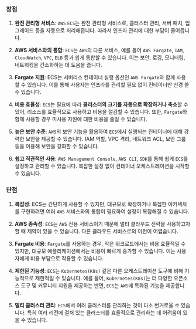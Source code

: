 ### 장점

1. **완전 관리형 서비스**: `AWS` `ECS`는 완전 관리형 서비스로, 클러스터 관리, 서버 패치, 업그레이드 등을 자동으로 처리해줍니다. 따라서 인프라 관리에 대한 부담이 줄어듭니다.

2. **AWS 서비스와의 통합**: `ECS`는 `AWS`의 다른 서비스, 예를 들어 `AWS Fargate`, `IAM`, `CloudWatch`, `VPC`, `ELB` 등과 쉽게 통합할 수 있습니다. 이는 보안, 로깅, 모니터링, 네트워킹을 간소화하는 데 도움을 줍니다.

3. **Fargate 지원**: ECS는 서버리스 컨테이너 실행 옵션인 `AWS Fargate`와 함께 사용할 수 있습니다. 이를 통해 사용자는 인프라를 관리할 필요 없이 컨테이너만 신경 쓸 수 있습니다.

4. **비용 효율성**: `ECS`는 필요에 따라 **클러스터의 크기를 자동으로 확장하거나 축소**할 수 있어, 리소스를 효율적으로 사용하고 비용을 절감할 수 있습니다. 또한, `Fargate`와 함께 사용할 경우 미사용 자원에 대한 비용을 줄일 수 있습니다.

5. **높은 보안 수준**: `AWS`의 보안 기능을 활용하여 `ECS`에서 실행되는 컨테이너에 대해 강력한 보안을 제공할 수 있습니다. IAM 역할, VPC 격리, 네트워크 ACL, 보안 그룹 등을 이용해 보안을 강화할 수 있습니다.

6. **쉽고 직관적인 사용**: `AWS Management Console`, `AWS CLI`, `SDK`를 통해 쉽게 `ECS`를 설정하고 관리할 수 있습니다. 복잡한 설정 없이 컨테이너 오케스트레이션을 시작할 수 있습니다.

### 단점

1. **복잡성**: ECS는 간단하게 사용할 수 있지만, 대규모로 확장하거나 복잡한 아키텍처를 구현하려면 여러 `AWS` 서비스와의 통합이 필요하여 설정이 복잡해질 수 있습니다.

2. **AWS 종속성**: `ECS`는 `AWS` 전용 서비스이기 때문에 멀티 클라우드 전략을 사용하고자 할 때 제약이 있을 수 있습니다. 다른 클라우드 서비스로의 이전이 어렵습니다.

3. **Fargate 비용**: `Fargate`를 사용하는 경우, 작은 워크로드에서는 비용 효율적일 수 있지만, 대규모 애플리케이션에서는 비용이 빠르게 증가할 수 있습니다. 이는 사용자에게 비용 부담으로 작용할 수 있습니다.

4. **제한된 기능성**: `ECS`는 `Kubernetes(K8s)` 같은 다른 오케스트레이션 도구에 비해 기능적으로 제한적일 수 있습니다. 예를 들어, `Kubernetes(K8s)`는 더 다양한 오픈소스 도구 및 커뮤니티 지원을 제공하는 반면, `ECS`는 `AWS`에 특화된 기능을 제공합니다.

5. **멀티 클러스터 관리**: `ECS`에서 여러 클러스터를 관리하는 것이 다소 번거로울 수 있습니다. 특히 여러 리전에 걸쳐 있는 클러스터를 효율적으로 관리하는 데 어려움이 있을 수 있습니다.